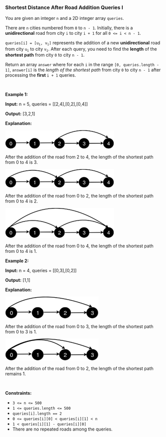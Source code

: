
<h3>Shortest Distance After Road Addition Queries I</h3>
<div><p>You are given an integer <code>n</code> and a 2D integer array <code>queries</code>.</p>
<p>There are <code>n</code> cities numbered from <code>0</code> to <code>n - 1</code>. Initially, there is a <strong>unidirectional</strong> road from city <code>i</code> to city <code>i + 1</code> for all <code>0 &lt;= i &lt; n - 1</code>.</p>
<p><code>queries[i] = [u<sub>i</sub>, v<sub>i</sub>]</code> represents the addition of a new <strong>unidirectional</strong> road from city <code>u<sub>i</sub></code> to city <code>v<sub>i</sub></code>. After each query, you need to find the <strong>length</strong> of the <strong>shortest path</strong> from city <code>0</code> to city <code>n - 1</code>.</p>
<p>Return an array <code>answer</code> where for each <code>i</code> in the range <code>[0, queries.length - 1]</code>, <code>answer[i]</code> is the <em>length of the shortest path</em> from city <code>0</code> to city <code>n - 1</code> after processing the <strong>first </strong><code>i + 1</code> queries.</p>
<p> </p>
<p><strong>Example 1:</strong></p>
<div class="example-block">
<p><strong>Input:</strong> <span class="example-io">n = 5, queries = [[2,4],[0,2],[0,4]]</span></p>
<p><strong>Output:</strong> <span class="example-io">[3,2,1]</span></p>
<p><strong>Explanation: </strong></p>
<p><img alt="" src="assets/784150a7b4994d818590be4eab47c9eb.jpg" style="width: 350px; height: 60px;"/></p>
<p>After the addition of the road from 2 to 4, the length of the shortest path from 0 to 4 is 3.</p>
<p><img alt="" src="assets/ef5ac1e28b6a4c52b7c8b1fc664d81ee.jpg" style="width: 350px; height: 60px;"/></p>
<p>After the addition of the road from 0 to 2, the length of the shortest path from 0 to 4 is 2.</p>
<p><img alt="" src="assets/280f724773174ca89e79da13e9d69e27.jpg" style="width: 350px; height: 96px;"/></p>
<p>After the addition of the road from 0 to 4, the length of the shortest path from 0 to 4 is 1.</p>
</div>
<p><strong>Example 2:</strong></p>
<div class="example-block">
<p><strong>Input:</strong> <span class="example-io">n = 4, queries = [[0,3],[0,2]]</span></p>
<p><strong>Output:</strong> <span class="example-io">[1,1]</span></p>
<p><strong>Explanation:</strong></p>
<p><img alt="" src="assets/20617272d3cb43938af873271fc305de.jpg" style="width: 300px; height: 70px;"/></p>
<p>After the addition of the road from 0 to 3, the length of the shortest path from 0 to 3 is 1.</p>
<p><img alt="" src="assets/1da1078d48ba4478bde046eb7444668e.jpg" style="width: 300px; height: 70px;"/></p>
<p>After the addition of the road from 0 to 2, the length of the shortest path remains 1.</p>
</div>
<p> </p>
<p><strong>Constraints:</strong></p>
<ul>
<li><code>3 &lt;= n &lt;= 500</code></li>
<li><code>1 &lt;= queries.length &lt;= 500</code></li>
<li><code>queries[i].length == 2</code></li>
<li><code>0 &lt;= queries[i][0] &lt; queries[i][1] &lt; n</code></li>
<li><code>1 &lt; queries[i][1] - queries[i][0]</code></li>
<li>There are no repeated roads among the queries.</li>
</ul>
</div>
